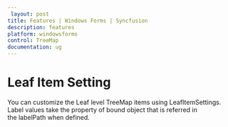 ```yaml
---
 layout: post
title: Features | Windows Forms | Syncfusion
description: features
platform: windowsforms
control: TreeMap
documentation: ug
---
```


# Leaf Item Setting 

You can customize the Leaf level TreeMap items using LeafItemSettings. Label values take the property of bound object that is referred in the labelPath when defined.



